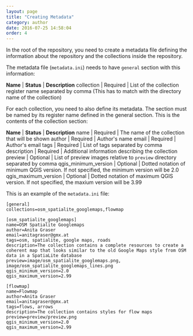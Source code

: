 ```yaml
---
layout: page
title: "Creating Metadata"
category: author
date: 2016-07-25 14:58:04
order: 4
---
```


In the root of the repository, you need to create a metadata file defining 
the information about the repository and the collections inside the repository. 

The metadata file (```metadata.ini```) needs to have ```general``` section 
with this information:

**Name** | **Status** | **Description**
collection | Required | List of the collection register name separated by comma (This has to match with the directory name of the collection)

For each collection, you need to also define its metadata. The section must 
be named by its register name defined in the general section. This is the 
contents of the collection section:

**Name** | **Status** | **Description**
name | Required | The name of the collection that will be shown
author | Required | Author's name
email | Required | Author's email
tags | Required | List of tags separated by comma
description | Required | Additional information describing the collection
preview | Optional | List of preview images relative to ```preview``` directory separated by comma
qgis_minimum_version | Optional | Dotted notation of minimum QGIS version. If not specified, the minimum version will be 2.0
qgis_maximum_version | Optional | Dotted notation of maximum QGIS version. If not specified, the maxium version will be 3.99


This is an example of the ```metadata.ini``` file:

```
[general]
collections=osm_spatialite_googlemaps,flowmap

[osm_spatialite_googlemaps]
name=OSM Spatialite Googlemaps
author=Anita Graser
email=anitagraser@gmx.at
tags=osm, spatialite, google maps, roads
description=The collection contains a complete resources to create a coherent map that looks similar to the old Google Maps style from OSM data in a SpatiaLite database
preview=image/osm_spatialite_googlemaps.png, image/osm_spatialite_googlemaps_lines.png
qgis_minimum_version=2.0
qgis_maximum_version=2.99

[flowmap]
name=Flowmap
author=Anita Graser
email=anitagraser@gmx.at
tags=flows, arrows
description=The collection contains styles for flow maps
preview=preview/preview.png
qgis_minimum_version=2.0
qgis_maximum_version=2.99
```




